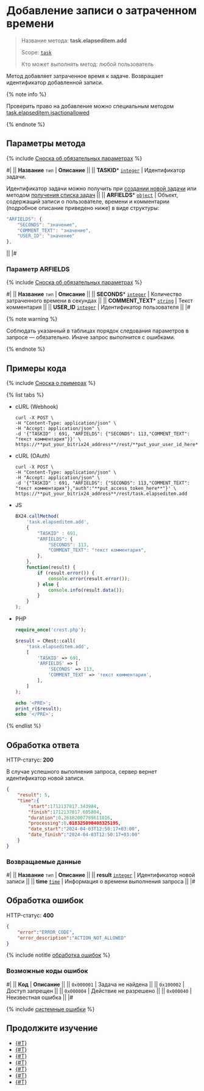 # Добавление записи о затраченном времени

> Название метода: **task.elapseditem.add**
>
> Scope: [`task`](../../scopes/permissions.md)
>
> Кто может выполнять метод: любой пользователь

Метод добавляет затраченное время к задаче. Возвращает идентификатор добавленной записи.

{% note info %}

Проверить право на добавление можно специальным методом [task.elapseditem.isactionallowed](./task-elapsed-item-is-action-allowed.md)

{% endnote %}

## Параметры метода

{% include [Сноска об обязательных параметрах](../../../_includes/required.md) %}

#|
|| **Название**
`тип` | **Описание** ||
|| **TASKID***
[`integer`](../../data-types.md) | Идентификатор задачи.

Идентификатор задачи можно получить при [создании новой задачи](../tasks-task-add.md) или методом [получения списка задач](../tasks-task-list.md) ||
|| **ARFIELDS***
[`object`](../../data-types.md) | Объект, содержащий записи о пользователе, времени и комментарии (подробное описание приведено ниже) в виде структуры: 

```js
"ARFIELDS": {
    "SECONDS": "значение", 
    "COMMENT_TEXT": "значение",
    "USER_ID": "значение"
},
```

||
|#

### Параметр ARFIELDS

{% include [Сноска об обязательных параметрах](../../../_includes/required.md) %}

#|
|| **Название**
`тип` | **Описание** ||
|| **SECONDS***
[`integer`](../../data-types.md) | Количество затраченного времени в секундах ||
|| **COMMENT_TEXT***
[`string`](../../data-types.md) | Текст комментария ||
|| **USER_ID**
[`integer`](../../data-types.md) | Идентификатор пользователя ||
|#

{% note warning %}

Соблюдать указанный в таблицах порядок следования параметров в запросе — обязательно. Иначе запрос выполнится с ошибками.

{% endnote %}

## Примеры кода

{% include [Сноска о примерах](../../../_includes/examples.md) %}

{% list tabs %}

- cURL (Webhook)

    ```http
    curl -X POST \
    -H "Content-Type: application/json" \
    -H "Accept: application/json" \
    -d '{"TASKID" : 691, "ARFIELDS": {"SECONDS": 113,"COMMENT_TEXT": "текст комментария"}}' \
    https://**put_your_bitrix24_address**/rest/**put_your_user_id_here**/**put_your_webbhook_here**/task.elapseditem.add
    ```

- cURL (OAuth)

    ```http
    curl -X POST \
    -H "Content-Type: application/json" \
    -H "Accept: application/json" \
    -d '{"TASKID" : 691, "ARFIELDS": {"SECONDS": 113,"COMMENT_TEXT": "текст комментария"},"auth":"**put_access_token_here**"}' \
    https://**put_your_bitrix24_address**/rest/task.elapseditem.add
    ```

- JS

    ```js
    BX24.callMethod(
        'task.elapseditem.add',
        {
            "TASKID" : 691,
            "ARFIELDS": {
                "SECONDS": 113, 
                "COMMENT_TEXT": "текст комментария",
            },
        },
        function(result) {
            if (result.error()) {
                console.error(result.error());
            } else {
                console.info(result.data());
            }
        }
    );
    ```

- PHP

    ```php
    require_once('crest.php');

    $result = CRest::call(
        'task.elapseditem.add',
        [
            'TASKID' => 691,
            'ARFIELDS' => [
                'SECONDS' => 113,
                'COMMENT_TEXT' => 'текст комментария',
            ],
        ]
    );

    echo '<PRE>';
    print_r($result);
    echo '</PRE>';
    ```

{% endlist %}

## Обработка ответа

HTTP-статус: **200**

В случае успешного выполнения запроса, сервер вернет идентификатор новой записи.

```json
{
    "result": 5,
    "time":{
        "start":1712137817.343984,
        "finish":1712137817.605804,
        "duration":0.26182007789611816,
        "processing":0.018325090408325195,
        "date_start":"2024-04-03T12:50:17+03:00",
        "date_finish":"2024-04-03T12:50:17+03:00"
    }
}
```

### Возвращаемые данные

#|
|| **Название**
`тип` | **Описание** ||
|| **result**
[`integer`](../../data-types.md) | Идентификатор новой записи ||
|| **time**
[`time`](../../data-types.md) | Информация о времени выполнения запроса ||
|#

## Обработка ошибок

HTTP-статус: **400**

```json
{
    "error":"ERROR_CODE",
    "error_description":"ACTION_NOT_ALLOWED"
}
```

{% include notitle [обработка ошибок](../../../_includes/error-info.md) %}

### Возможные коды ошибок

#|
|| **Код** | **Описание** ||
|| `0x000001` | Задача не найдена ||
|| `0x100002` | Доступ запрещен ||
|| `0x000004` | Действие не разрешено ||
|| `0x000040` | Неизвестная ошибка ||
|#

{% include [системные ошибки](../../../_includes/system-errors.md) %}

## Продолжите изучение 

- [{#T}](./index.md)
- [{#T}](./task-elapsed-item-update.md)
- [{#T}](./task-elapsed-item-get.md)
- [{#T}](./task-elapsed-item-get-list.md)
- [{#T}](./task-elapsed-item-delete.md)
- [{#T}](./task-elapsed-item-is-action-allowed.md)
- [{#T}](./task-elapsed-item-get-manifest.md)